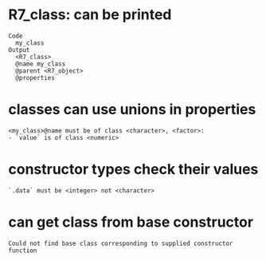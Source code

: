 # R7_class: can be printed

    Code
      my_class
    Output
      <R7_class>
      @name my_class
      @parent <R7_object>
      @properties

# classes can use unions in properties

    <my_class>@name must be of class <character>, <factor>:
    - `value` is of class <numeric>

# constructor  types check their values

    `.data` must be <integer> not <character>

# can get class from base constructor

    Could not find base class corresponding to supplied constructor function

